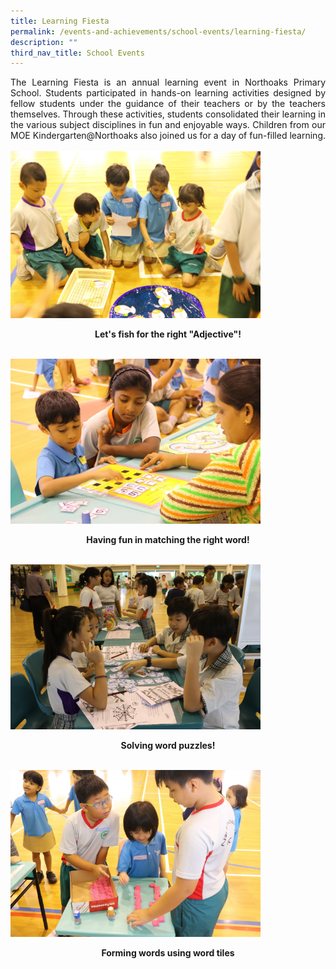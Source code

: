 ```yaml
---
title: Learning Fiesta
permalink: /events-and-achievements/school-events/learning-fiesta/
description: ""
third_nav_title: School Events
---
```

<p style="text-align: justify">The Learning Fiesta is an annual learning event in Northoaks Primary School. Students participated in hands-on learning activities designed by fellow students under the guidance of their teachers or by the teachers themselves. Through these activities, students consolidated their learning in the various subject disciplines in fun and enjoyable ways. Children from our MOE Kindergarten@Northoaks also joined us for a day of fun-filled learning.
<br>
<br>
<img src="/images/learningfiesta1.png" 
         style="width:400px"
			/>
<br>

<p style="text-align: center"><strong>
	Let's fish for the right "Adjective"!</strong></p>


<br>
<img src="/images/learningfiesta2.png" 
         style="width:400px"
			/>
<br>

<p style="text-align: center"><strong>
	Having fun in matching the right word!</strong></p>

<br>
<img src="/images/learningfiesta3.png" 
         style="width:400px"
			/>


<p style="text-align: center"><strong>
	Solving word puzzles!</strong></p>


<br>
<img src="/images/learningfiesta4.png" 
         style="width:400px"
			/>
<br>

<p style="text-align: center"><strong>
Forming words using word tiles</strong></p>